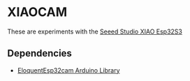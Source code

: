# XIAOCAM

These are experiments with the [Seeed Studio XIAO Esp32S3](https://wiki.seeedstudio.com/xiao_esp32s3_getting_started/)

## Dependencies

- [EloquentEsp32cam Arduino Library](https://github.com/eloquentarduino/EloquentEsp32cam)
